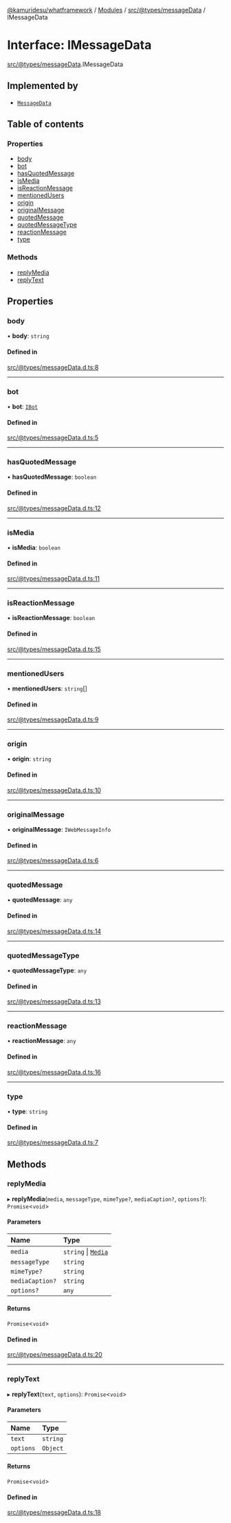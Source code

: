 [@kamuridesu/whatframework](../README.md) / [Modules](../modules.md) / [src/@types/messageData](../modules/src__types_messageData.md) / IMessageData

# Interface: IMessageData

[src/@types/messageData](../modules/src__types_messageData.md).IMessageData

## Implemented by

- [`MessageData`](../classes/src_data_messageData.MessageData.md)

## Table of contents

### Properties

- [body](src__types_messageData.IMessageData.md#body)
- [bot](src__types_messageData.IMessageData.md#bot)
- [hasQuotedMessage](src__types_messageData.IMessageData.md#hasquotedmessage)
- [isMedia](src__types_messageData.IMessageData.md#ismedia)
- [isReactionMessage](src__types_messageData.IMessageData.md#isreactionmessage)
- [mentionedUsers](src__types_messageData.IMessageData.md#mentionedusers)
- [origin](src__types_messageData.IMessageData.md#origin)
- [originalMessage](src__types_messageData.IMessageData.md#originalmessage)
- [quotedMessage](src__types_messageData.IMessageData.md#quotedmessage)
- [quotedMessageType](src__types_messageData.IMessageData.md#quotedmessagetype)
- [reactionMessage](src__types_messageData.IMessageData.md#reactionmessage)
- [type](src__types_messageData.IMessageData.md#type)

### Methods

- [replyMedia](src__types_messageData.IMessageData.md#replymedia)
- [replyText](src__types_messageData.IMessageData.md#replytext)

## Properties

### body

• **body**: `string`

#### Defined in

[src/@types/messageData.d.ts:8](https://github.com/kamuridesu/WhatFramework/blob/9b80f30/src/@types/messageData.d.ts#L8)

___

### bot

• **bot**: [`IBot`](src__types_bot.IBot.md)

#### Defined in

[src/@types/messageData.d.ts:5](https://github.com/kamuridesu/WhatFramework/blob/9b80f30/src/@types/messageData.d.ts#L5)

___

### hasQuotedMessage

• **hasQuotedMessage**: `boolean`

#### Defined in

[src/@types/messageData.d.ts:12](https://github.com/kamuridesu/WhatFramework/blob/9b80f30/src/@types/messageData.d.ts#L12)

___

### isMedia

• **isMedia**: `boolean`

#### Defined in

[src/@types/messageData.d.ts:11](https://github.com/kamuridesu/WhatFramework/blob/9b80f30/src/@types/messageData.d.ts#L11)

___

### isReactionMessage

• **isReactionMessage**: `boolean`

#### Defined in

[src/@types/messageData.d.ts:15](https://github.com/kamuridesu/WhatFramework/blob/9b80f30/src/@types/messageData.d.ts#L15)

___

### mentionedUsers

• **mentionedUsers**: `string`[]

#### Defined in

[src/@types/messageData.d.ts:9](https://github.com/kamuridesu/WhatFramework/blob/9b80f30/src/@types/messageData.d.ts#L9)

___

### origin

• **origin**: `string`

#### Defined in

[src/@types/messageData.d.ts:10](https://github.com/kamuridesu/WhatFramework/blob/9b80f30/src/@types/messageData.d.ts#L10)

___

### originalMessage

• **originalMessage**: `IWebMessageInfo`

#### Defined in

[src/@types/messageData.d.ts:6](https://github.com/kamuridesu/WhatFramework/blob/9b80f30/src/@types/messageData.d.ts#L6)

___

### quotedMessage

• **quotedMessage**: `any`

#### Defined in

[src/@types/messageData.d.ts:14](https://github.com/kamuridesu/WhatFramework/blob/9b80f30/src/@types/messageData.d.ts#L14)

___

### quotedMessageType

• **quotedMessageType**: `any`

#### Defined in

[src/@types/messageData.d.ts:13](https://github.com/kamuridesu/WhatFramework/blob/9b80f30/src/@types/messageData.d.ts#L13)

___

### reactionMessage

• **reactionMessage**: `any`

#### Defined in

[src/@types/messageData.d.ts:16](https://github.com/kamuridesu/WhatFramework/blob/9b80f30/src/@types/messageData.d.ts#L16)

___

### type

• **type**: `string`

#### Defined in

[src/@types/messageData.d.ts:7](https://github.com/kamuridesu/WhatFramework/blob/9b80f30/src/@types/messageData.d.ts#L7)

## Methods

### replyMedia

▸ **replyMedia**(`media`, `messageType`, `mimeType?`, `mediaCaption?`, `options?`): `Promise`<`void`\>

#### Parameters

| Name | Type |
| :------ | :------ |
| `media` | `string` \| [`Media`](src__types_bot.Media.md) |
| `messageType` | `string` |
| `mimeType?` | `string` |
| `mediaCaption?` | `string` |
| `options?` | `any` |

#### Returns

`Promise`<`void`\>

#### Defined in

[src/@types/messageData.d.ts:20](https://github.com/kamuridesu/WhatFramework/blob/9b80f30/src/@types/messageData.d.ts#L20)

___

### replyText

▸ **replyText**(`text`, `options`): `Promise`<`void`\>

#### Parameters

| Name | Type |
| :------ | :------ |
| `text` | `string` |
| `options` | `Object` |

#### Returns

`Promise`<`void`\>

#### Defined in

[src/@types/messageData.d.ts:18](https://github.com/kamuridesu/WhatFramework/blob/9b80f30/src/@types/messageData.d.ts#L18)
